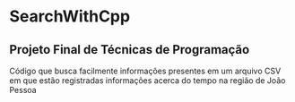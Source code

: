 # SearchWithCpp
## Projeto Final de Técnicas de Programação

Código que busca facilmente informações presentes em um arquivo CSV em que estão registradas informações acerca do tempo na região de João Pessoa
